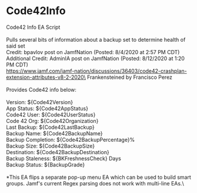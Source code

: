 # Code42Info
Code42 Info EA Script\
\
Pulls several bits of information about a backup set to determine health of said set\
Credit: bpavlov post on JamfNation (Posted: 8/4/2020 at 2:57 PM CDT)\
Additional Credit: AdminIA post on JamfNation (Posted: 8/12/2020 at 1:20 PM CDT)\
https://www.jamf.com/jamf-nation/discussions/36403/code42-crashplan-extension-attributes-v8-2-2020\
Frankensteined by Francisco Perez\
\
Provides Code42 info below:\
\
Version:           ${Code42Version}\
App Status:        ${Code42AppStatus}\
Code42 User:       ${Code42UserStatus}\
Code 42 Org:       ${Code42Organization}\
Last Backup:       ${Code42LastBackup}\
Backup Name:       ${Code42BackupName}\
Backup Completion: ${Code42BackupPercentage}%\
Backup Size:       ${Code42BackupSize}\
Destination:       ${Code42BackupDestination}\
Backup Staleness:  ${BKFreshnessCheck} Days\
Backup Status:     ${BackupGrade}\
\
*This EA flips a separate pop-up menu EA which can be used to build smart groups. Jamf's current Regex parsing does not work with multi-line EAs.\
